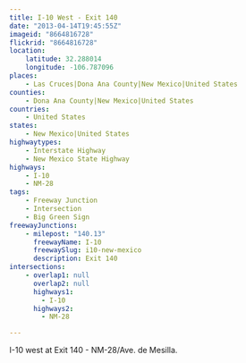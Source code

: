 ```yaml
---
title: I-10 West - Exit 140
date: "2013-04-14T19:45:55Z"
imageid: "8664816728"
flickrid: "8664816728"
location:
    latitude: 32.288014
    longitude: -106.787096
places:
    - Las Cruces|Dona Ana County|New Mexico|United States
counties:
    - Dona Ana County|New Mexico|United States
countries:
    - United States
states:
    - New Mexico|United States
highwaytypes:
    - Interstate Highway
    - New Mexico State Highway
highways:
    - I-10
    - NM-28
tags:
    - Freeway Junction
    - Intersection
    - Big Green Sign
freewayJunctions:
    - milepost: "140.13"
      freewayName: I-10
      freewaySlug: i10-new-mexico
      description: Exit 140
intersections:
    - overlap1: null
      overlap2: null
      highways1:
        - I-10
      highways2:
        - NM-28

---
```

I-10 west at Exit 140 - NM-28/Ave. de Mesilla.
